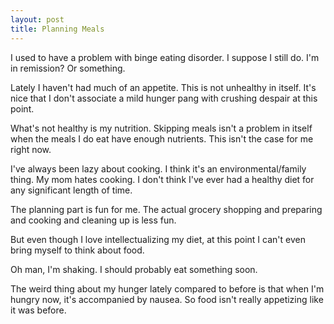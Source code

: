 ```yaml
---
layout: post
title: Planning Meals
---
```

I used to have a problem with binge eating disorder. I suppose I still do. I'm in remission? Or something.

Lately I haven't had much of an appetite. This is not unhealthy in itself. It's nice that I don't associate a mild hunger pang with crushing despair at this point.

What's not healthy is my nutrition. Skipping meals isn't a problem in itself when the meals I do eat have enough nutrients. This isn't the case for me right now.

I've always been lazy about cooking. I think it's an environmental/family thing. My mom hates cooking. I don't think I've ever had a healthy diet for any significant length of time.

The planning part is fun for me. The actual grocery shopping and preparing and cooking and cleaning up is less fun.

But even though I love intellectualizing my diet, at this point I can't even bring myself to think about food.

Oh man, I'm shaking. I should probably eat something soon.

The weird thing about my hunger lately compared to before is that when I'm hungry now, it's accompanied by nausea. So food isn't really appetizing like it was before.